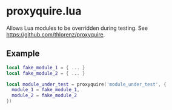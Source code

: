# proxyquire.lua
Allows Lua modules to be overridden during testing. See https://github.com/thlorenz/proxyquire.

## Example
```lua
local fake_module_1 = { ... }
local fake_module_2 = { ... }

local module_under_test = proxyquire('module_under_test', {
  module_1 = fake_module_1,
  module_2 = fake_module_2
})
```

